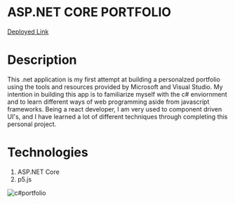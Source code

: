 # ASP.NET CORE PORTFOLIO

[Deployed Link](https://neilazureportfolio.azurewebsites.net/)

# Description
This .net application is my first attempt at building a personalzed portfolio using the tools and resources provided by Microsoft and Visual Studio. 
My intention in building this app is to familiarize myself with the c# enviornment and to learn different ways of web programming aside from javascript frameworks. Being a react developer, I am very used to component driven UI's, and I have learned a lot of different techniques through completing this personal project. 

# Technologies
1. ASP.NET Core
2. p5.js

![c#portfolio](https://user-images.githubusercontent.com/37945822/178952676-82680837-9333-4aeb-ba36-12d0f49bc56b.JPG)

